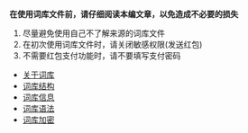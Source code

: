 **在使用词库文件前，请仔细阅读本编文章，以免造成不必要的损失**

1. 尽量避免使用自己不了解来源的词库文件
2. 在初次使用词库文件时，请关闭敏感权限(发送红包)
3. 不需要红包支付功能时，请不要填写支付密码
- [关于词库](dic/dic-intro.md)
- [词库结构]()
- [词库信息](dic/dic-info.md)
- [词库语法](dic/dic-.md)
- [词库加密](dic/dic-encrypt.md)

